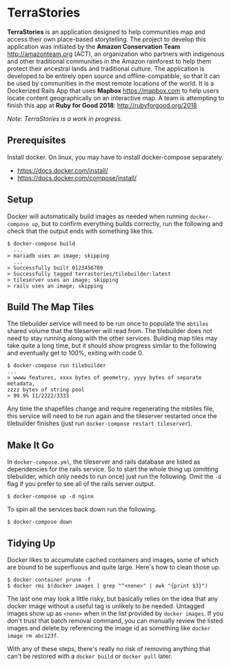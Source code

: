 # TerraStories

**TerraStories** is an application designed to help communities map and access their own place-based storytelling. The project to develop this application was initiated by the **Amazon Conservation Team** http://amazonteam.org (ACT), an organization who partners with indigenous and other traditional communities in the Amazon rainforest to help them protect their ancestral lands and traditional culture. The application is developed to be entirely open source and offline-compatible, so that it can be used by communities in the most remote locations of the world. It is a Dockerized Rails App that uses **Mapbox** https://mapbox.com to help users locate content geographically on an interactive map. A team is attempting to finish this app at **Ruby for Good 2018**: http://rubyforgood.org/2018

*Note: TerraStories is a work in progress.*

## Prerequisites
Install docker. On linux, you may have to install docker-compose separately.
 - https://docs.docker.com/install/
 - https://docs.docker.com/compose/install/

## Setup
Docker will automatically build images as needed when running `docker-compose up`,
but to confirm everything builds correctly, run the following and check that the
output ends with something like this.
```
$ docker-compose build
  ...
> mariadb uses an image; skipping
  ...
> Successfully built 0123456789
> Successfully tagged terrastories/tilebuilder:latest
> tileserver uses an image; skipping
> rails uses an image; skipping
```

## Build The Map Tiles
The tilebuilder service will need to be run once to populate the `mbtiles`
shared volume that the tileserver will read from. The tilebuilder does not need
to stay running along with the other services. Building map tiles may take quite
a long time, but it should show progress similar to the following and eventually
get to 100%, exiting with code 0.
```
$ docker-compose run tilebuilder
...
> wwww features, xxxx bytes of geometry, yyyy bytes of separate metadata,
zzzz bytes of string pool
> 99.9% 11/2222/3333
```

Any time the shapefiles change and require regenerating the mbtiles file,
this service will need to be run again and the tileserver restarted once the
tilebuilder finishes (just run `docker-compose restart tileserver`).

## Make It Go
In `docker-compose.yml`, the tileserver and rails database are listed as
dependencies for the rails service. So to start the whole thing up (omitting
tilebuilder, which only needs to run once) just run the following. Omit the
`-d` flag if you prefer to see all of the rails server output.
```
$ docker-compose up -d nginx
```

To spin all the services back down run the following.
```
$ docker-compose down
```

## Tidying Up
Docker likes to accumulate cached containers and images, some of which
are bound to be superfluous and quite large. Here's how to clean those up.
```
$ docker container prune -f
$ docker rmi $(docker images | grep "^<none>" | awk "{print $3}")
```

The last one may look a little risky, but basically relies on the idea that any
docker image without a useful tag is unlikely to be needed. Untagged images
show up as `<none>` when in the list provided by `docker images`. If you don't
trust that batch removal command, you can manually review the listed images and
delete by referencing the image id as something like `docker image rm abc123f`.

With any of these steps, there's really no risk of removing anything that can't
be restored with a `docker build` or `docker pull` later.
